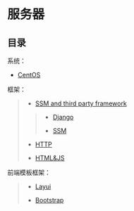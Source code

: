 # 服务器

## 目录

系统：

* [CentOS](https://github.com/shencang/note/tree/master/Server/CentOS)
>
框架：

>* [SSM and third party framework](https://github.com/shencang/note/tree/master/Server/SSM%20and%20third%20party%20framework)
>>
>>* [Django](https://github.com/shencang/note/tree/master/Server/SSM%20and%20third%20party%20framework/Django)
>>
>>* [SSM](https://github.com/shencang/note/tree/master/Server/SSM%20and%20third%20party%20framework/SSM)
>
>* [HTTP](https://github.com/shencang/note/tree/master/Server/Http)
>
>* [HTML&JS](https://github.com/shencang/note/tree/master/Server/HTML&JS)

前端模板框架：

>* [Layui](https://www.layui.com/)
>
>* [Bootstrap](https://www.bootcss.com/)
>